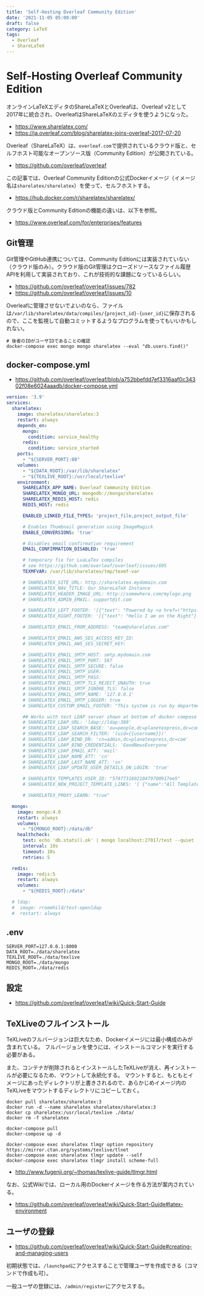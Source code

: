 ```yaml
---
title: 'Self-Hosting Overleaf Community Edition'
date: '2021-11-05 05:00:00'
draft: false
category: LaTeX
tags:
  - Overleaf
  - ShareLaTeX
---
```

# Self-Hosting Overleaf Community Edition

オンラインLaTeXエディタのShareLaTeXとOverleafは、Overleaf v2として2017年に統合され、OverleafはShareLaTeXのエディタを使うようになった。

- https://www.sharelatex.com/
- https://ja.overleaf.com/blog/sharelatex-joins-overleaf-2017-07-20

Overleaf（ShareLaTeX）は、`overleaf.com`で提供されているクラウド版と、セルフホスト可能なオープンソース版（Community Edition）が公開されている。

- <https://github.com/overleaf/overleaf>

この記事では、Overleaf Community Editionの公式Dockerイメージ（イメージ名は`sharelatex/sharelatex`）を使って、セルフホストする。

- <https://hub.docker.com/r/sharelatex/sharelatex/>

クラウド版とCommunity Editionの機能の違いは、以下を参照。

- <https://www.overleaf.com/for/enterprises/features>

## Git管理

Git管理やGitHub連携については、Community Editionには実装されていない（クラウド版のみ）。クラウド版のGit管理はクローズドソースなファイル履歴APIを利用して実装されており、これが技術的な課題になっているらしい。

- <https://github.com/overleaf/overleaf/issues/782>
- <https://github.com/overleaf/overleaf/issues/10>

Overleafに管理させないでよいのなら、ファイルは`/var/lib/sharelatex/data/compiles/{project_id}-{user_id}`に保存されるので、ここを監視して自動コミットするようなプログラムを使ってもいいかもしれない。

```shell
# 後者のIDがユーザIDであることの確認
docker-compose exec mongo mongo sharelatex --eval "db.users.find()"
```

## docker-compose.yml

- <https://github.com/overleaf/overleaf/blob/a752bbefdd7ef3316aaf0c34302f08e6024aaadb/docker-compose.yml>

```yaml
version: '3.9'
services:
  sharelatex:
    image: sharelatex/sharelatex:3
    restart: always
    depends_on:
      mongo:
        condition: service_healthy
      redis:
        condition: service_started
    ports:
      - "${SERVER_PORT}:80"
    volumes:
      - "${DATA_ROOT}:/var/lib/sharelatex"
      - "${TEXLIVE_ROOT}:/usr/local/texlive"
    environment:
      SHARELATEX_APP_NAME: Overleaf Community Edition
      SHARELATEX_MONGO_URL: mongodb://mongo/sharelatex
      SHARELATEX_REDIS_HOST: redis
      REDIS_HOST: redis

      ENABLED_LINKED_FILE_TYPES: 'project_file,project_output_file'

      # Enables Thumbnail generation using ImageMagick
      ENABLE_CONVERSIONS: 'true'

      # Disables email confirmation requirement
      EMAIL_CONFIRMATION_DISABLED: 'true'

      # temporary fix for LuaLaTex compiles
      # see https://github.com/overleaf/overleaf/issues/695
      TEXMFVAR: /var/lib/sharelatex/tmp/texmf-var

      # SHARELATEX_SITE_URL: http://sharelatex.mydomain.com
      # SHARELATEX_NAV_TITLE: Our ShareLaTeX Instance
      # SHARELATEX_HEADER_IMAGE_URL: http://somewhere.com/mylogo.png
      # SHARELATEX_ADMIN_EMAIL: support@it.com

      # SHARELATEX_LEFT_FOOTER: '[{"text": "Powered by <a href=\"https://www.sharelatex.com\">ShareLaTeX</a> 2016"},{"text": "Another page I want to link to can be found <a href=\"here\">here</a>"} ]'
      # SHARELATEX_RIGHT_FOOTER: '[{"text": "Hello I am on the Right"} ]'

      # SHARELATEX_EMAIL_FROM_ADDRESS: "team@sharelatex.com"

      # SHARELATEX_EMAIL_AWS_SES_ACCESS_KEY_ID:
      # SHARELATEX_EMAIL_AWS_SES_SECRET_KEY:

      # SHARELATEX_EMAIL_SMTP_HOST: smtp.mydomain.com
      # SHARELATEX_EMAIL_SMTP_PORT: 587
      # SHARELATEX_EMAIL_SMTP_SECURE: false
      # SHARELATEX_EMAIL_SMTP_USER:
      # SHARELATEX_EMAIL_SMTP_PASS:
      # SHARELATEX_EMAIL_SMTP_TLS_REJECT_UNAUTH: true
      # SHARELATEX_EMAIL_SMTP_IGNORE_TLS: false
      # SHARELATEX_EMAIL_SMTP_NAME: '127.0.0.1'
      # SHARELATEX_EMAIL_SMTP_LOGGER: true
      # SHARELATEX_CUSTOM_EMAIL_FOOTER: "This system is run by department x"

      ## Works with test LDAP server shown at bottom of docker compose
      # SHARELATEX_LDAP_URL: 'ldap://ldap:389'
      # SHARELATEX_LDAP_SEARCH_BASE: 'ou=people,dc=planetexpress,dc=com'
      # SHARELATEX_LDAP_SEARCH_FILTER: '(uid={{username}})'
      # SHARELATEX_LDAP_BIND_DN: 'cn=admin,dc=planetexpress,dc=com'
      # SHARELATEX_LDAP_BIND_CREDENTIALS: 'GoodNewsEveryone'
      # SHARELATEX_LDAP_EMAIL_ATT: 'mail'
      # SHARELATEX_LDAP_NAME_ATT: 'cn'
      # SHARELATEX_LDAP_LAST_NAME_ATT: 'sn'
      # SHARELATEX_LDAP_UPDATE_USER_DETAILS_ON_LOGIN: 'true'

      # SHARELATEX_TEMPLATES_USER_ID: "578773160210479700917ee5"
      # SHARELATEX_NEW_PROJECT_TEMPLATE_LINKS: '[ {"name":"All Templates","url":"/templates/all"}]'

      # SHARELATEX_PROXY_LEARN: "true"

  mongo:
    image: mongo:4.0
    restart: always
    volumes:
      - "${MONGO_ROOT}:/data/db"
    healthcheck:
      test: echo 'db.stats().ok' | mongo localhost:27017/test --quiet
      interval: 10s
      timeout: 10s
      retries: 5

  redis:
    image: redis:5
    restart: always
    volumes:
      - "${REDIS_ROOT}:/data"

  # ldap:
  #  image: rroemhild/test-openldap
  #  restart: always
```

## .env

```env
SERVER_PORT=127.0.0.1:8000
DATA_ROOT=./data/sharelatex
TEXLIVE_ROOT=./data/texlive
MONGO_ROOT=./data/mongo
REDIS_ROOT=./data/redis
```

## 設定

- <https://github.com/overleaf/overleaf/wiki/Quick-Start-Guide>

## TeXLiveのフルインストール

TeXLiveのフルバージョンは巨大なため、Dockerイメージには最小構成のみが含まれている。
フルバージョンを使うには、インストールコマンドを実行する必要がある。

また、コンテナが削除されるとインストールしたTeXLiveが消え、再インストールが必要になるため、マウントして永続化する。
マウントすると、もともとイメージにあったディレクトリが上書きされるので、あらかじめイメージ内のTeXLiveをマウントするディレクトリにコピーしておく。

```shell
docker pull sharelatex/sharelatex:3
docker run -d --name sharelatex sharelatex/sharelatex:3
docker cp sharelatex:/usr/local/texlive ./data/
docker rm -f sharelatex

docker-compose pull
docker-compose up -d

docker-compose exec sharelatex tlmgr option repository https://mirror.ctan.org/systems/texlive/tlnet
docker-compose exec sharelatex tlmgr update --self
docker-compose exec sharelatex tlmgr install scheme-full
```

- http://www.fugenji.org/~thomas/texlive-guide/tlmgr.html

なお、公式Wikiでは、ローカル用のDockerイメージを作る方法が案内されている。

- <https://github.com/overleaf/overleaf/wiki/Quick-Start-Guide#latex-environment>

## ユーザの登録

- <https://github.com/overleaf/overleaf/wiki/Quick-Start-Guide#creating-and-managing-users>

初期状態では、`/launchpad`にアクセスすることで管理ユーザを作成できる（コマンドで作成も可）。

一般ユーザの登録には、`/admin/register`にアクセスする。
